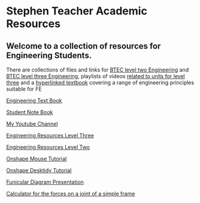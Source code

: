 # Stephen Teacher Academic Resources

## Welcome to a collection of resources for Engineering Students.



There are collections of files and links for [BTEC level two Engineering](https://www.pearltrees.com/t/level-two-btec-firsts/id32899932) and [BTEC level three Engineering](https://www.pearltrees.com/t/fe-btec-engineering/id18194064), playlists of videos [related to units for level three](https://www.youtube.com/channel/UCkUteM1llAK8h7A5jzsCnKQ/playlists) and a [hyperlinked textbook](https://hwh.stephenteacher.com/txtbook.html) covering a range of engineering principles suitable for FE <br>

[Engineering Text Book](https://hwh.stephenteacher.com/txtbook.html)<br>

[Student Note Book](https://hwh.stephenteacher.com/STAR%20Notes.html)<br>

[My Youtube Channel](https://www.youtube.com/channel/UCkUteM1llAK8h7A5jzsCnKQ/playlists)

[Engineering Resources Level Three](https://www.pearltrees.com/t/fe-btec-engineering/id18194064)<br>

[Engineering Resources Level Two](https://www.pearltrees.com/t/level-two-btec-firsts/id32899932)<br>

[Onshape Mouse Tutorial](https://hwh.stephenteacher.com/Onshape%20Mouse%20Tutorial.html)

[Onshape Desktidy Tutorial](https://hwh.stephenteacher.com/Onshape%20desk%20tidy%20tutorial.html)

[Funicular Diagram Presentation](https://hwh.stephenteacher.com/howtoFunincular.html)

[Calculator for the forces on a joint of a simple frame](https://hwh.stephenteacher.com/Simple%20Frame%20Calc.html)
